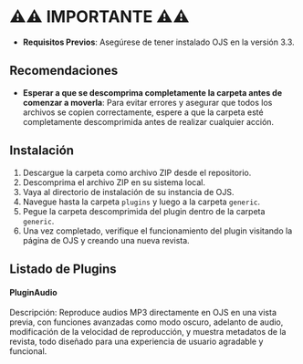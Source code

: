 # ⚠️⚠️ IMPORTANTE ⚠️⚠️

- **Requisitos Previos**: Asegúrese de tener instalado OJS en la versión 3.3.

## Recomendaciones

- **Esperar a que se descomprima completamente la carpeta antes de comenzar a moverla**: Para evitar errores y asegurar que todos los archivos se copien correctamente, espere a que la carpeta esté completamente descomprimida antes de realizar cualquier acción.

## Instalación

1. Descargue la carpeta como archivo ZIP desde el repositorio.
2. Descomprima el archivo ZIP en su sistema local.
3. Vaya al directorio de instalación de su instancia de OJS.
4. Navegue hasta la carpeta `plugins` y luego a la carpeta `generic`.
5. Pegue la carpeta descomprimida del plugin dentro de la carpeta `generic`.
6. Una vez completado, verifique el funcionamiento del plugin visitando la página de OJS y creando una nueva revista.

## Listado de Plugins

#### PluginAudio

Descripción: Reproduce audios MP3 directamente en OJS en una vista previa, con funciones avanzadas como modo oscuro, adelanto de audio, modificación de la velocidad de reproducción, y muestra metadatos de la revista, todo diseñado para una experiencia de usuario agradable y funcional.
